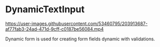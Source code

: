 # DynamicTextInput


https://user-images.githubusercontent.com/53460795/203913687-af77fab3-24ad-471d-9cff-c0187be56084.mp4

Dynamic form is used for creating form fields dynamic with validations.


